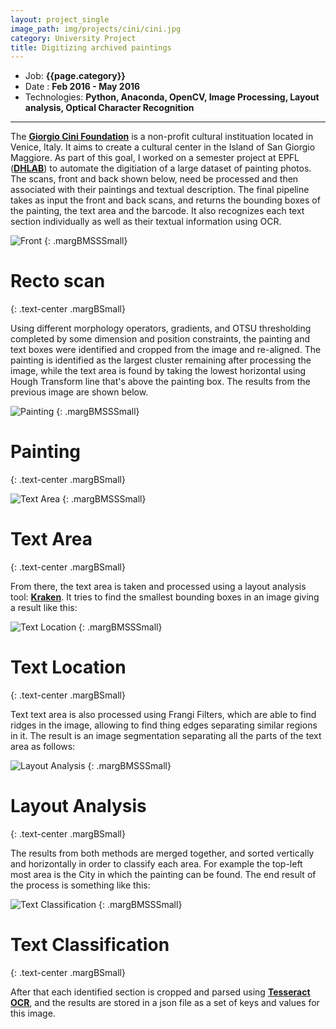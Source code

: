 ```yaml
---
layout: project_single
image_path: img/projects/cini/cini.jpg
category: University Project
title: Digitizing archived paintings
---
```


* Job: **{{page.category}}**
* Date : **Feb 2016 - May 2016**
* Technologies: **Python, Anaconda, OpenCV, Image Processing, Layout analysis, Optical Character Recognition**

---

The **[Giorgio Cini Foundation](http://www.cini.it/en/foundation)** is a non-profit cultural instituation located in Venice, Italy.
It aims to create a cultural center in the Island of San Giorgio Maggiore. As part of this goal,
I worked on a semester project at EPFL (**[DHLAB](http://dhlab.epfl.ch)**) to automate the digitiation of a large dataset of painting photos.
The scans, front and back shown below, need be processed and then associated with their paintings and textual description.
The final pipeline takes as input the front and back scans, and returns the bounding boxes
of the painting, the text area and the barcode. It also recognizes each text section individually as well
as their textual information using OCR.

![Front]({{base}}/img/projects/cini/front.png "Front")
{: .margBMSSSmall}
# **Recto scan**
{: .text-center .margBSmall}

Using different morphology operators, gradients, and OTSU thresholding completed by some dimension and position constraints, the painting and
text boxes were identified and cropped from the image and re-aligned. The painting is identified as the largest cluster remaining after processing the image,
while the text area is found by taking the lowest horizontal using Hough Transform line that's above the painting box. The results from the previous image are shown below.

![Painting]({{base}}/img/projects/cini/painting.png "Painting")
{: .margBMSSSmall}
# **Painting**
{: .text-center .margBSmall}

![Text Area]({{base}}/img/projects/cini/text-area.png "Text Area")
{: .margBMSSSmall}
# **Text Area**
{: .text-center .margBSmall}

From there, the text area is taken and processed using a layout analysis tool: **[Kraken](https://github.com/mittagessen/kraken)**. It tries to find the smallest
bounding boxes in an image giving a result like this:

![Text Location]({{base}}/img/projects/cini/text-location.png "Text Location")
{: .margBMSSSmall}
# **Text Location**
{: .text-center .margBSmall}

Text text area is also processed using Frangi Filters, which are able to find ridges in the image, allowing to find thing edges separating similar regions in it.
The result is an image segmentation separating all the parts of the text area as follows:

![Layout Analysis]({{base}}/img/projects/cini/layout-analysis.png "Layout Analysis")
{: .margBMSSSmall}
# **Layout Analysis**
{: .text-center .margBSmall}

The results from both methods are merged together, and sorted vertically and horizontally in order to classify each area. For example the top-left most area
is the City in which the painting can be found. The end result of the process is something like this:

![Text Classification]({{base}}/img/projects/cini/text-classification.png "Text Classification")
{: .margBMSSSmall}
# **Text Classification**
{: .text-center .margBSmall}

After that each identified section is cropped and parsed using **[Tesseract OCR](https://github.com/tesseract-ocr/tesseract)**, and the results are stored in a json
file as a set of keys and values for this image.